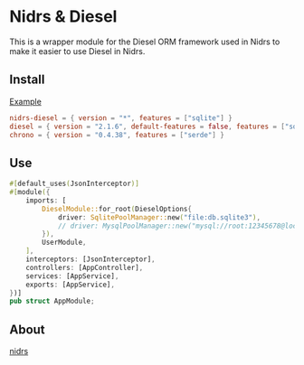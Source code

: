 # Nidrs & Diesel

This is a wrapper module for the Diesel ORM framework used in Nidrs to make it easier to use Diesel in Nidrs.

## Install

[Example](https://github.com/nidrs/nidrs/blob/80ba1fcc43d73473afa104e8dac132b2fdcfe1df/examples/hello-orm-diesel-mysql)

```toml
nidrs-diesel = { version = "*", features = ["sqlite"] }
diesel = { version = "2.1.6", default-features = false, features = ["sqlite", "chrono", "r2d2"] }
chrono = { version = "0.4.38", features = ["serde"] }
```

## Use

```rust
#[default_uses(JsonInterceptor)]
#[module({
    imports: [
        DieselModule::for_root(DieselOptions{
            driver: SqlitePoolManager::new("file:db.sqlite3"),
            // driver: MysqlPoolManager::new("mysql://root:12345678@localhost/hello-diesel"),
        }),
        UserModule,
    ],
    interceptors: [JsonInterceptor],
    controllers: [AppController],
    services: [AppService],
    exports: [AppService],
})]
pub struct AppModule;
```

## About

[nidrs](https://github.com/nidrs/nidrs)
